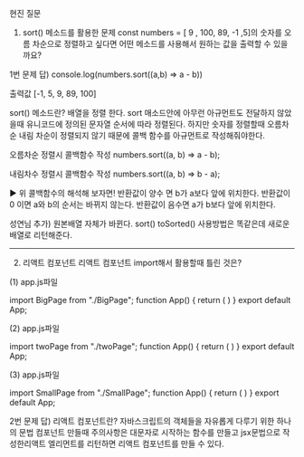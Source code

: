 현진 질문
1. sort() 메소드를 활용한 문제 
const numbers = [ 9 , 100, 89, -1 ,5]의 숫자를 오름 차순으로 정렬하고 싶다면 어떤 메소드를 사용해서 원하는 값을 출력할 수 있을까요? 

1번 문제 답) 
console.log(numbers.sort((a,b) => a - b))

출력값 [-1, 5, 9, 89, 100]


sort() 메소드란? 
배열을 정렬 한다. sort 매소드안에 아무런 아규먼트도 전달하지 않았을때 유니코드에 정의된 문자열 순서에 따라 정렬된다. 하지만 숫자를 정렬할때 오름차순 내림 차순이 정렬되지 않기 때문에 콜백 함수를 아규먼트로 작성해줘야한다.

오름차순 정렬시 콜백함수 작성
numbers.sort((a, b) => a - b);

내림차수 정렬시 콜백함수 작성
numbers.sort((a, b) => b - a);

▶ 위 콜백함수의 해석해 보자면!
반환값이 양수 면 b가 a보다 앞에 위치한다.
반환값이 0 이면 a와 b의 순서는 바뀌지 않는다.
반환값이 음수면 a가 b보다 앞에 위치한다.

성연님 추가) 원본배열 자체가 바뀐다. sort() toSorted() 사용방법은 똑같은데 새로운 배열로 리턴해준다.

--------------------------------------------

2. 리액트 컴포넌트
리액트 컴포넌트 import해서 활용할때 틀린 것은? 

(1) 
app.js파일

import BigPage from "./BigPage";
function App() {
  return (
    <BigPage></BigPage>
  )
}
export default App;


(2) 
app.js파일

import twoPage from "./twoPage";
function App() {
  return (
    <twoPage />
  )
}
export default App;

(3) 
app.js파일

import SmallPage from "./SmallPage";
function App() {
  return (
    <SmallPage /> 
  )
}
export default App;

2번 문제 답) 
리액트 컴포넌트란?
자바스크립트의 객체들을 자유롭게 다루기 위한 하나의 문법
컴포넌트 만들때 주의사항은 대문자로 시작하는 함수를 만들고 jsx문법으로 작성한리액트 엘리먼트를 리턴하면 리액트 컴포넌트를 만들 수 있다. 
